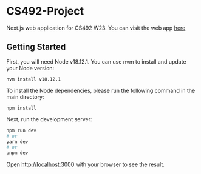 # CS492-Project
Next.js web application for CS492 W23.
You can visit the web app [here](https://cs492-project-woad.vercel.app/)

## Getting Started

First, you will need Node v18.12.1. You can use nvm to install and update your Node version:

```
nvm install v18.12.1
```

To install the Node dependencies, please run the following command in the main directory:

```
npm install
```

Next, run the development server:

```bash
npm run dev
# or
yarn dev
# or
pnpm dev
```

Open [http://localhost:3000](http://localhost:3000) with your browser to see the result.
